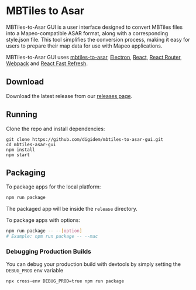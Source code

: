 # MBTiles to Asar

MBTiles-to-Asar GUI is a user interface designed to convert MBTiles files into a Mapeo-compatible ASAR format, along with a corresponding style.json file. This tool simplifies the conversion process, making it easy for users to prepare their map data for use with Mapeo applications.

MBTiles-to-Asar GUI uses [mbtiles-to-asar](https://github.com/digidem/mbtiles-to-asar), [Electron](https://electron.atom.io/), [React](https://facebook.github.io/react/), [React Router](https://github.com/reactjs/react-router), [Webpack](https://webpack.js.org/) and [React Fast Refresh](https://www.npmjs.com/package/react-refresh).
## Download

Download the latest release from our [releases page](https://github.com/digidem/mbtiles-asar-gui/releases).

## Running

Clone the repo and install dependencies:
```
git clone https://github.com/digidem/mbtiles-to-asar-gui.git
cd mbtiles-asar-gui
npm install
npm start
```

## Packaging

To package apps for the local platform:

```bash
npm run package
```

The packaged app will be inside the `release` directory.

To package apps with options:

```bash
npm run package -- --[option]
# Example: npm run package -- --mac
```

### Debugging Production Builds

You can debug your production build with devtools by simply setting the `DEBUG_PROD` env variable

```bash
npx cross-env DEBUG_PROD=true npm run package
```
